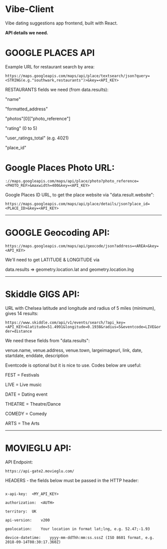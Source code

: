 # Vibe-Client

Vibe dating suggestions app frontend, built with React. 

**API details we need.**

# GOOGLE PLACES API

Example URL for restaurant search by area: 

```https://maps.googleapis.com/maps/api/place/textsearch/json?query=<STRING(e.g."southwark,restaurants")>&key=<API_KEY>```


RESTAURANTS fields we need (from data.results):

"name"

"formatted_address"

"photos"[0]["photo_reference"]

"rating" (0 to 5)

"user_ratings_total" (e.g. 4021)

"place_id"



# Google Places Photo URL:

```://maps.googleapis.com/maps/api/place/photo?photo_reference=<PHOTO_REF>&maxwidth=400&key=<API_KEY>```


Google Places ID URL, to get the place website via "data.result.website":

```https://maps.googleapis.com/maps/api/place/details/json?place_id=<PLACE_ID>&key=<API_KEY>```


***********************************


# GOOGLE Geocoding API:

```https://maps.googleapis.com/maps/api/geocode/json?address=<AREA>&key=<API_KEY>```

We'll need to get LATITUDE & LONGITUDE via
  
  data.results => geometry.location.lat and geometry.location.lng

**************************************


# Skiddle GIGS API:

URL with Chelsea latitude and longitude and radius of 5 miles (minimum), gives 14 results:
  
```https://www.skiddle.com/api/v1/events/search/?api_key=<API_KEY>&latitude=51.4991&longitude=0.1938&radius=5&eventcode=LIVE&order=distance```


We need these fields from "data.results":
  
venue.name, venue.address, venue.town, largeimageurl, link, date, startdate, enddate, description
  
  
Eventcode is optional but it is nice to use. Codes below are useful:
  
FEST = Festivals
  
LIVE = Live music
  
DATE = Dating event
  
THEATRE = Theatre/Dance
  
COMEDY = Comedy
  
ARTS = The Arts
  

******************************************
  
# MOVIEGLU API:

API Endpoint:
  
```https://api-gate2.movieglu.com/```

  
HEADERS - the fields below must be passed in the HTTP header:
  
```client:	FUTU
  
x-api-key:	<MY_API_KEY>
  
authorization:	<AUTH>
  
territory:	UK
  
api-version:	v200
  
geolocation:	Your location in format lat;lng, e.g. 52.47;-1.93
  
device-datetime:	yyyy-mm-ddThh:mm:ss.sssZ (ISO 8601 format, e.g. 2018-09-14T08:30:17.360Z)